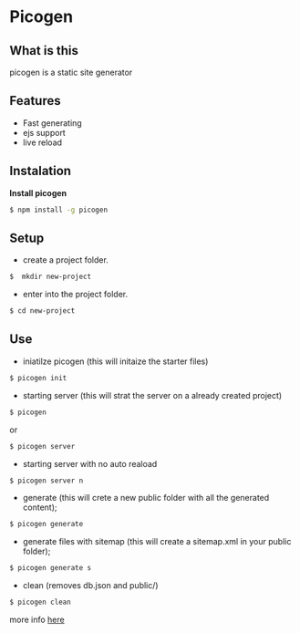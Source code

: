 # Picogen

## What is this

picogen is a static site generator

## Features

- Fast generating
- ejs support
- live reload

## Instalation

**Install picogen**

``` bash
$ npm install -g picogen
```

## Setup
- create a project folder.
``` bash
$  mkdir new-project
``` 
- enter into the project folder.
``` bash
$ cd new-project
``` 

## Use
- iniatilze picogen (this will initaize the starter files)
``` bash
$ picogen init
```
- starting server (this will strat the server on a already created project)
``` bash
$ picogen
```
or
``` bash
$ picogen server
```
- starting server with no auto reaload
``` bash
$ picogen server n
```
- generate (this will crete a new public folder with all the generated content);
``` bash
$ picogen generate
```
- generate files with sitemap (this will create a sitemap.xml in your public folder);
``` bash
$ picogen generate s
```
- clean (removes db.json and public/)
``` bash
$ picogen clean
```
more info [here](https://rahul1115.github.io/picogen/public/)